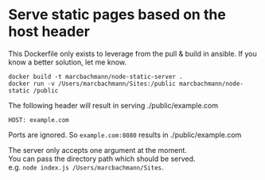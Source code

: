 # Serve static pages based on the host header

This Dockerfile only exists to leverage from the pull & build in ansible. If you know a better solution, let me know.


    docker build -t marcbachmann/node-static-server .
    docker run -v /Users/marcbachmann/Sites:/public marcbachmann/node-static /public


The following header will result in serving ./public/example.com
 
    HOST: example.com


Ports are ignored. So `example.com:8080` results in ./public/example.com


The server only accepts one argument at the moment.  
You can pass the directory path which should be served.  
e.g. `node index.js /Users/marcbachmann/Sites`.
